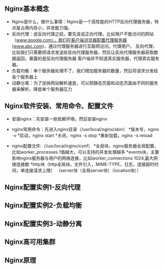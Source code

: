 ## Nginx基本概念
* Nginx是什么，做什么事情：Nginx是一个高性能的HTTP反向代理服务器，特点是占用内存小，并发能力强。
* 反向代理：说反向代理之前，要先说说正向代理，比如用户不能访问的网站（www.google.com），我们在客户端浏览器配置代理服务器
            (www.abc.com)，通过代理服务器进行互联网访问。代理用户。
            反向代理，比如我们只需要把请求发送给反向代理服务器，然后让反向代理服务器获取数据返回，暴露的是反向代理服务器
            客户端并不知道真实服务器，代理真实服务器。
* 负载均衡：单个服务器处理不了，我们增加服务器的数量，然后将请求分发给各个服务器上
* 动静分离：为了加快网站解析速度，可以把静态页面和动态页面由不同的服务器来解析，降低单个服务器压力

## Nginx软件安装、常用命令、配置文件
* 安装nginx：先安装一些依赖环境，然后安装nginx
* nginx常用命令：先进入nginx目录（/usr/local/nginx/sbin）
    *版本号，nginx -v
    *启动，nginx start
    *关闭，nginx -s stop
    *重新加载，nginx -s reload

* nginx配置文件:（/usr/local/nginx/conf） 
    *全局块，nginx服务器全局配置，比如worker_processes 1值越大，可以支持的并发处理越多
    *events块，主要影响nginx服务器与用户的网络连接，比如worker_connections 1024,最大网络连接数
    *http块（http全局块，文件引入，MIME-TYPE，日志，连接超时时间，单连接请求上限）
           （server块（全局server块）（location块））
## Nginx配置实例1-反向代理

## Nginx配置实例2-负载均衡

## Nginx配置实例3-动静分离

## Nginx高可用集群

## Nginx原理

